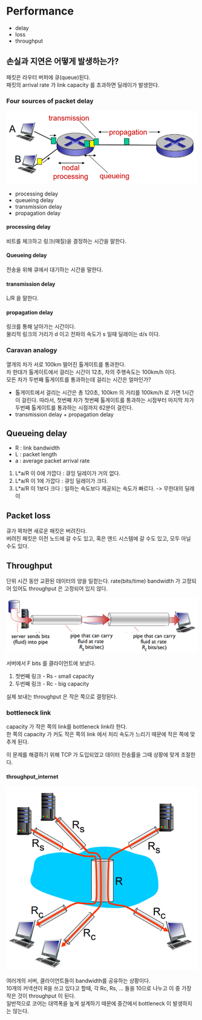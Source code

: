 # Performance

* delay
* loss
* throughput

## 손실과 지연은 어떻게 발생하는가?

패킷은 라우터 버퍼에 큐(queue)된다.  
패킷의 arrival rate 가 link capacity 를 초과하면 딜레이가 발생한다.

### Four sources of packet delay

![packet_delay](../image/packet_delay.png)

* processing delay
* queueing delay
* transmission delay
* propagation delay

#### processing delay

비트를 체크하고 링크(매질)을 결정하는 시간을 말한다.

#### Queueing delay

전송을 위해 큐에서 대기하는 시간을 말한다.

#### transmission delay

L/R 을 말한다.

#### propagation delay 

링크를 통해 날아가는 시간이다.  
물리적 링크의 거리가 d 이고 전파의 속도가 s 일때 딜레이는 d/s 이다.

### Caravan analogy

열개의 차가 서로 100km 떨어진 톨게이트를 통과한다.  
차 한대가 톨게이트에서 걸리는 시간이 12초, 차의 주행속도는 100km/h 이다.  
모든 차가 두번째 톨게이트를 통과하는데 걸리는 시간은 얼마인가?

* 톨게이트에서 걸리는 시간은 총 120초, 100km 의 거리를 100km/h 로 가면 1시간이 걸린다. 따라서, 첫번째 차가 첫번째 톨게이트를 통과하는 시점부터 마지막 차가 두번째 톨게이트를 통과하는 시점까지 62분이 걸린다.
* transmission delay + propagation delay

## Queueing delay

* R : link bandwidth
* L : packet length
* a : average packet arrival rate

1. L*a/R 이 0에 가깝다 : 큐잉 딜레이가 거의 없다.
2. L*a/R 이 1에 가깝다 : 큐잉 딜레이가 크다.
3. L*a/R 이 1보다 크다 : 일하는 속도보다 제공되는 속도가 빠르다. -> 무한대의 딜레이

## Packet loss

큐가 꽉차면 새로운 패킷은 버려진다.  
버려진 패킷은 이전 노드에 갈 수도 있고, 혹은 엔드 시스템에 갈 수도 있고, 모두 아닐 수도 있다.

## Throughput

단위 시간 동안 교환된 데이터의 양을 일컫는다.
rate(bits/time) bandwidth 가 고정되어 있어도 throughput 은 고정되어 있지 않다.

![throughput](../image/throughput.png)

서버에서 F bits 를 클라이언트에 보냈다.  
1. 첫번째 링크 - Rs - small capacity
2. 두번째 링크 - Rc - big capacity

실제 보내는 throughput 은 작은 쪽으로 결정된다.

### bottleneck link

capacity 가 작은 쪽의 link를 bottleneck link라 한다.  
한 쪽의 capacity 가 커도 작은 쪽의 link 에서 처리 속도가 느리기 때문에 작은 쪽에 맞추게 된다.

이 문제를 해결하기 위해 TCP 가 도입되었고 데이터 전송률을 그때 상황에 맞게 조절한다.

#### throughput_internet

![throughput_internet](../image/throughput_internet.png)

여러개의 서버, 클라이언트들이 bandwidth를 공유하는 상황이다.  
10개의 커넥션이 R을 쓰고 있다고 할때, 각 Rc, Rs, ... 들을 10으로 나누고 이 중 가장 작은 것이 throughput 이 된다.  
일반적으로 코어는 대역폭을 높게 설계하기 때문에 중간에서 bottleneck 이 발생하지는 않는다.
